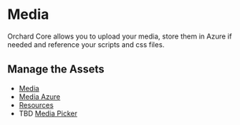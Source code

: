 # Media

Orchard Core allows you to upload your media, store them in Azure if needed and reference your scripts and css files.

## Manage the Assets

- [Media](../modules/Media/README.md)
- [Media Azure](../modules/Media.Azure/README.md)
- [Resources](../modules/Resources/README.md)
- TBD [Media Picker](https://github.com/OrchardCMS/OrchardCore/issues/4326)

